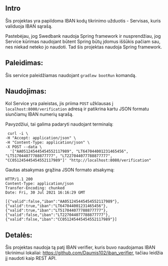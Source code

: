 ## Intro
Šis projektas yra papildoma IBAN kodų tikrinimo užduotis - Servisas, kuris validuoja IBAN sąrašą.

Pastebėjau, jog Swedbank naudoja Spring framework ir nusprendžiau, jog Service kūrimas naudojant būtent Spring būtų įdomus iššūkis pačiam sau, nes niekad neteko jo naudoti. Tad šis projektas naudoja Spring framework.

## Paleidimas:
Šis service paleidžiamas naudojant `gradlew bootRun` komandą.

## Naudojimas:
Kol Service yra paleistas, jis priima `POST` užklausas į `localhost:8000/verification` adresą ir patikrina kartu JSON formatu siunčiamų IBAN numerių sąrašą.

Pavyzdžiui, tai galima padaryti naudojant terminalą:
```
 curl -i \
-H "Accept: application/json" \
-H "Content-Type: application/json" \
-X POST --data \
  '["AA051245445454552117989", "LT647044001231465456", "LT517044077788877777", "LT227044077788877777", "CC051245445454552117989"]' "http://localhost:8080/verification"
```

Gautas atsakymas grąžina JSON formato atsakymą: 
```
HTTP/1.1 200 
Content-Type: application/json
Transfer-Encoding: chunked
Date: Fri, 30 Jul 2021 16:16:29 GMT

[{"valid":false,"iban":"AA051245445454552117989"},{"valid":true,"iban":"LT647044001231465456"},{"valid":true,"iban":"LT517044077788877777"},{"valid":false,"iban":"LT227044077788877777"},{"valid":false,"iban":"CC051245445454552117989"}]
```

## Detalės:
Šis projektas naudoja tą patį IBAN verifier, kuris buvo naudojamas IBAN tikrinimui lokaliai: https://github.com/Daumis102/iban_verifier, tačiau leidžia jį naudoti kaip REST API.
